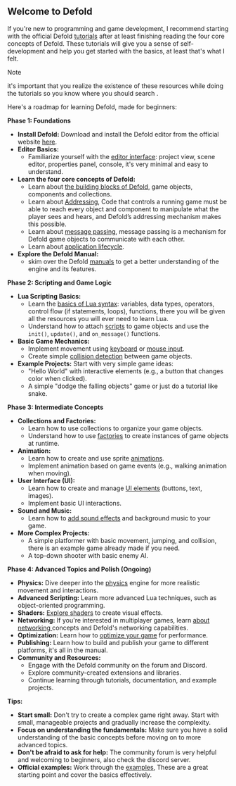
 

## Welcome to Defold

If you're new to programming and game development, I recommend starting with the official Defold [tutorials](https://defold.com/tutorials/) after at least finishing reading the four core concepts of Defold. These tutorials will give you a sense of self-development and help you get started with the basics, at least that's what I felt.

> [!NOTE]
> it's important that you realize the existence of these resources while doing the tutorials so you know where you should search .

Here's a roadmap for learning Defold, made for beginners:

**Phase 1: Foundations**

- **Install Defold:** Download and install the Defold editor from the official website [here](https://defold.com/download/).
- **Editor Basics:**
  - Familiarize yourself with the [editor interface](https://defold.com/manuals/editor/): project view, scene editor, properties panel, console, it's very minimal and easy to understand.
- **Learn the four core concepts of Defold:**
  - Learn about [the building blocks of Defold](https://defold.com/manuals/building-blocks/), game objects, components and collections.
  - Learn about [Addressing](https://defold.com/manuals/addressing/), Code that controls a running game must be able to reach every object and component to manipulate what the player sees and hears, and Defold’s addressing mechanism makes this possible.
  - Learn about [message passing](https://defold.com/manuals/message-passing/), message passing is a mechanism for Defold game objects to communicate with each other.
  - Learn about [application lifecycle](https://defold.com/manuals/application-lifecycle/).
- **Explore the Defold Manual:**
  - skim over the Defold [manuals](https://defold.com/manuals/introduction/) to get a better understanding of the engine and its features.

**Phase 2: Scripting and Game Logic**

- **Lua Scripting Basics:**
  - Learn the [basics of Lua syntax](https://defold.com/manuals/lua/): variables, data types, operators, control flow (if statements, loops), functions, there you will be given all the resources you will ever need to learn Lua.
  - Understand how to attach [scripts](https://defold.com/manuals/script/) to game objects and use the `init()`, `update()`, and `on_message()` functions.
- **Basic Game Mechanics:**
  - Implement movement using [keyboard](https://defold.com/manuals/input-key-and-text/) or [mouse input](https://defold.com/manuals/input-mouse-and-touch/).
  - Create simple [collision detection](https://defold.com/examples/physics/dynamic/) between game objects.
- **Example Projects:** Start with very simple game ideas:
  - "Hello World" with interactive elements (e.g., a button that changes color when clicked).
  - A simple "dodge the falling objects" game or just do a tutorial like snake.

**Phase 3: Intermediate Concepts**

- **Collections and Factories:**
  - Learn how to use collections to organize your game objects.
  - Understand how to use [factories](https://defold.com/manuals/collection-factory/) to create instances of game objects at runtime.
- **Animation:**
  - Learn how to create and use sprite [animations](https://defold.com/manuals/animation/).
  - Implement animation based on game events (e.g., walking animation when moving).
- **User Interface (UI):**
  - Learn how to create and manage [UI elements](https://defold.com/manuals/gui/) (buttons, text, images).
  - Implement basic UI interactions.
- **Sound and Music:**
  - Learn how to [add sound effects](https://defold.com/manuals/sound/) and background music to your game.
- **More Complex Projects:**
  - A simple platformer with basic movement, jumping, and collision, there is an example game already made if you need.
  - A top-down shooter with basic enemy AI.

**Phase 4: Advanced Topics and Polish (Ongoing)**

- **Physics:** Dive deeper into the [physics](https://defold.com/manuals/physics/) engine for more realistic movement and interactions.
- **Advanced Scripting:** Learn more advanced Lua techniques, such as object-oriented programming.
- **Shaders:** [Explore shaders](https://defold.com/manuals/shader/) to create visual effects.
- **Networking:** If you're interested in multiplayer games, learn [about networking ](https://defold.com/manuals/networking/)concepts and Defold's networking capabilities.
- **Optimization:** Learn how to [optimize your game](https://defold.com/manuals/optimization/) for performance.
- **Publishing:** Learn how to build and publish your game to different platforms, it's all in the manual.
- **Community and Resources:**
  - Engage with the Defold community on the forum and Discord.
  - Explore community-created extensions and libraries.
  - Continue learning through tutorials, documentation, and example projects.

**Tips:**

- **Start small:** Don't try to create a complex game right away. Start with small, manageable projects and gradually increase the complexity.
- **Focus on understanding the fundamentals:** Make sure you have a solid understanding of the basic concepts before moving on to more advanced topics.
- **Don't be afraid to ask for help:** The community forum is very helpful and welcoming to beginners, also check the discord server.
- **Official examples:** Work through the [examples](https://defold.com/examples/), These are a great starting point and cover the basics effectively.
